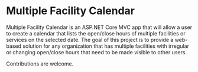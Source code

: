 # Multiple Facility Calendar

Multiple Facility Calendar is an ASP.NET Core MVC app that will allow a user to create a calendar that lists the open/close hours of multiple facilities or services on the selected date. The goal of this project is to provide a web-based solution for any organization that has multiple facilities with irregular or changing open/close hours that need to be made visible to other users.

Contributions are welcome.